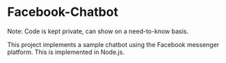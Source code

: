 # Facebook-Chatbot

Note: Code is kept private, can show on a need-to-know basis.

This project implements a sample chatbot using the Facebook messenger platform. This is implemented in Node.js.

